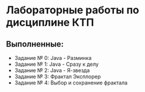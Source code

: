 # Лабораторные работы по дисциплине КТП
##  Выполненные:
  * Задание № 0: Java - Разминка
  * Задание № 1: Java - Сразу к делу
  * Задание № 2: Java - Я-звезда
  * Задание № 3: Фрактал Эксплорер
  * Задание № 4: Выбор и сохранение фрактала
